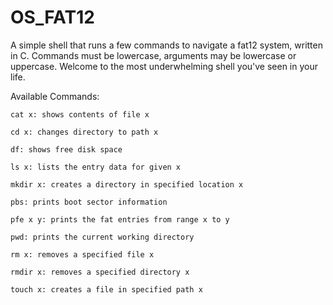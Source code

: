 # OS_FAT12
A simple shell that runs a few commands to navigate a fat12 system, written in C.
Commands must be lowercase, arguments may be lowercase or uppercase.
Welcome to the most underwhelming shell you've seen in your life.

Available Commands:

	cat x: shows contents of file x

	cd x: changes directory to path x

	df: shows free disk space

	ls x: lists the entry data for given x

	mkdir x: creates a directory in specified location x

	pbs: prints boot sector information

	pfe x y: prints the fat entries from range x to y

	pwd: prints the current working directory

	rm x: removes a specified file x

	rmdir x: removes a specified directory x

	touch x: creates a file in specified path x
